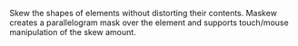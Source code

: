 Skew the shapes of elements without distorting their contents. Maskew creates a
parallelogram mask over the element and supports touch/mouse manipulation of the
skew amount.
